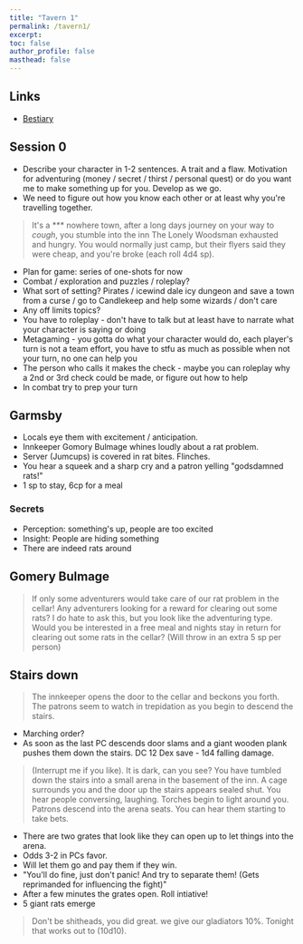 ```yaml
---
title: "Tavern 1"
permalink: /tavern1/
excerpt: 
toc: false
author_profile: false
masthead: false
---
```

## Links
- [Bestiary](https://dr-eigenvalue.github.io/bestiary/)

## Session 0

- Describe your character in 1-2 sentences. A trait and a flaw. Motivation for adventuring (money / secret / thirst / personal quest) or do you want me to make something up for you. Develop as we go.
- We need to figure out how you know each other or at least why you're travelling together. 

> It's a *** nowhere town, after a long days journey on your way to *cough*, you stumble into the inn The Lonely Woodsman exhausted and hungry. You would normally just camp, but their flyers said they were cheap, and you're broke (each roll 4d4 sp).
  
- Plan for game: series of one-shots for now
- Combat / exploration and puzzles / roleplay?
- What sort of setting? Pirates / icewind dale icy dungeon and save a town from a curse / go to Candlekeep and help some wizards / don't care
- Any off limits topics?
- You have to roleplay - don't have to talk but at least have to narrate what your character is saying or doing
- Metagaming - you gotta do what your character would do, each player's turn is not a team effort, you have to stfu as much as possible when not your turn, no one can help you
- The person who calls it makes the check - maybe you can roleplay why a 2nd or 3rd check could be made, or figure out how to help
- In combat try to prep your turn

## Garmsby

- Locals eye them with excitement / anticipation.
- Innkeeper Gomory Bulmage whines loudly about a rat problem.
- Server (Jumcups) is covered in rat bites. Flinches.
- You hear a squeek and a sharp cry and a patron yelling "godsdamned rats!"
- 1 sp to stay, 6cp for a meal

### Secrets

- Perception: something's up, people are too excited
- Insight: People are hiding something
- There are indeed rats around

## Gomery Bulmage

> If only some adventurers would take care of our rat problem in the cellar!
> Any adventurers looking for a reward for clearing out some rats?
> I do hate to ask this, but you look like the adventuring type. Would you be interested in a free meal and nights stay in return for clearing out some rats in the cellar? (Will throw in an extra 5 sp per person)

## Stairs down

> The innkeeper opens the door to the cellar and beckons you forth. The patrons seem to watch in trepidation as you begin to descend the stairs.

- Marching order?
- As soon as the last PC descends door slams and a giant wooden plank pushes them down the stairs. DC 12 Dex save - 1d4 falling damage.

> (Interrupt me if you like). It is dark, can you see? You have tumbled down the stairs into a small arena in the basement of the inn. A cage surrounds you and the door up the stairs appears sealed shut. You hear people conversing, laughing. Torches begin to light around you. Patrons descend into the arena seats. You can hear them starting to take bets.

- There are two grates that look like they can open up to let things into the arena.
- Odds 3-2 in PCs favor.
- Will let them go and pay them if they win.
- "You'll do fine, just don't panic! And try to separate them! (Gets reprimanded for influencing the fight)"
- After a few minutes the grates open. Roll intiative!
- 5 giant rats emerge

> Don't be shitheads, you did great. we give our gladiators 10%. Tonight that works out to (10d10).

